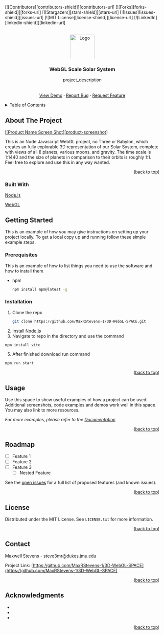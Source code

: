 <div id="top"></div>
<!--
*** Thanks for checking out the Best-README-Template. If you have a suggestion
*** that would make this better, please fork the repo and create a pull request
*** or simply open an issue with the tag "enhancement".
*** Don't forget to give the project a star!
*** Thanks again! Now go create something AMAZING! :D
-->



<!-- PROJECT SHIELDS -->
<!--
*** I'm using markdown "reference style" links for readability.
*** Reference links are enclosed in brackets [ ] instead of parentheses ( ).
*** See the bottom of this document for the declaration of the reference variables
*** for contributors-url, forks-url, etc. This is an optional, concise syntax you may use.
*** https://www.markdownguide.org/basic-syntax/#reference-style-links
-->
[![Contributors][contributors-shield]][contributors-url]
[![Forks][forks-shield]][forks-url]
[![Stargazers][stars-shield]][stars-url]
[![Issues][issues-shield]][issues-url]
[![MIT License][license-shield]][license-url]
[![LinkedIn][linkedin-shield]][linkedin-url]



<!-- PROJECT LOGO -->
<br />
<div align="center">
  <a href="https://github.com/MaxRStevens-1/3D-WebGL-SPACE">
    <img src="images/logo.png" alt="Logo" width="80" height="80">
  </a>

<h3 align="center">WebGL Scale Solar System</h3>

  <p align="center">
    project_description
    <br />
    <br />
    <br />
    <a href="https://github.com/MaxRStevens-1/3D-WebGL-SPACE">View Demo</a>
    ·
    <a href="https://github.com/MaxRStevens-1/3D-WebGL-SPACE">Report Bug</a>
    ·
    <a href="https://github.com/MaxRStevens-1/3D-WebGL-SPACE">Request Feature</a>
  </p>
</div>



<!-- TABLE OF CONTENTS -->
<details>
  <summary>Table of Contents</summary>
  <ol>
    <li>
      <a href="#about-the-project">About The Project</a>
      <ul>
        <li><a href="#built-with">Built With</a></li>
      </ul>
    </li>
    <li>
      <a href="#getting-started">Getting Started</a>
      <ul>
        <li><a href="#prerequisites">Prerequisites</a></li>
        <li><a href="#installation">Installation</a></li>
      </ul>
    </li>
    <li><a href="#usage">Usage</a></li>
    <li><a href="#roadmap">Roadmap</a></li>
    <li><a href="#contributing">Contributing</a></li>
    <li><a href="#license">License</a></li>
    <li><a href="#contact">Contact</a></li>
    <li><a href="#acknowledgments">Acknowledgments</a></li>
  </ol>
</details>



<!-- ABOUT THE PROJECT -->
## About The Project

[![Product Name Screen Shot][product-screenshot]](https://example.com)

This is an Node Javascript WebGL project, no Three or Babylon, which creates an fully explorable 3D representation of our Solar System, complete with views of all 8 planets, various moons, and gravity. The time scale is 1:1440 and the size of planets in comparison to their orbits is roughly 1:1. Feel free to explore and use this in any way wanted.

<p align="right">(<a href="#top">back to top</a>)</p>



### Built With

  [Node.js](https://nodejs.org/en/download/)
  
  
  [WebGL](https://get.webgl.org/)


<!-- GETTING STARTED -->
## Getting Started

This is an example of how you may give instructions on setting up your project locally.
To get a local copy up and running follow these simple example steps.

### Prerequisites

This is an example of how to list things you need to use the software and how to install them.
* npm
  ```sh
  npm install npm@latest -g
  ```

### Installation

1. Clone the repo
   ```sh
   git clone https://github.com/MaxRStevens-1/3D-WebGL-SPACE.git
   ```
2. Install [Node.js](https://nodejs.org/en/download/)
3. Navigate to repo in the directory and use the command 
  ```sh
  npm install vite
  ```
5. After finished download run command
  ```sh
  npm run start
  ```
<p align="right">(<a href="#top">back to top</a>)</p>



<!-- USAGE EXAMPLES -->
## Usage

Use this space to show useful examples of how a project can be used. Additional screenshots, code examples and demos work well in this space. You may also link to more resources.

_For more examples, please refer to the [Documentation](https://example.com)_

<p align="right">(<a href="#top">back to top</a>)</p>



<!-- ROADMAP -->
## Roadmap

- [ ] Feature 1
- [ ] Feature 2
- [ ] Feature 3
    - [ ] Nested Feature

See the [open issues](https://github.com/MaxRStevens-1/3D-WebGL-SPACE) for a full list of proposed features (and known issues).

<p align="right">(<a href="#top">back to top</a>)</p>




<!-- LICENSE -->
## License

Distributed under the MIT License. See `LICENSE.txt` for more information.

<p align="right">(<a href="#top">back to top</a>)</p>



<!-- CONTACT -->
## Contact

Maxwell Stevens - steve3mr@dukes.jmu.edu

Project Link: [https://github.com/MaxRStevens-1/3D-WebGL-SPACE](https://github.com/MaxRStevens-1/3D-WebGL-SPACE)

<p align="right">(<a href="#top">back to top</a>)</p>



<!-- ACKNOWLEDGMENTS -->
## Acknowledgments

* []()
* []()
* []()

<p align="right">(<a href="#top">back to top</a>)</p>
